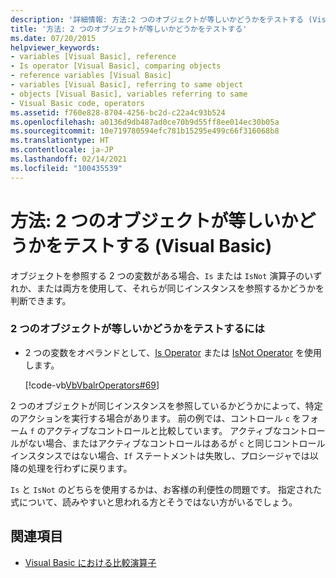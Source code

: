 ```yaml
---
description: '詳細情報: 方法:2 つのオブジェクトが等しいかどうかをテストする (Visual Basic)'
title: '方法: 2 つのオブジェクトが等しいかどうかをテストする'
ms.date: 07/20/2015
helpviewer_keywords:
- variables [Visual Basic], reference
- Is operator [Visual Basic], comparing objects
- reference variables [Visual Basic]
- variables [Visual Basic], referring to same object
- objects [Visual Basic], variables referring to same
- Visual Basic code, operators
ms.assetid: f760e828-8704-4256-bc2d-c22a4c93b524
ms.openlocfilehash: a0136d9db487ad0ce70b9d55ff8ee014ec30b05a
ms.sourcegitcommit: 10e719780594efc781b15295e499c66f316068b8
ms.translationtype: HT
ms.contentlocale: ja-JP
ms.lasthandoff: 02/14/2021
ms.locfileid: "100435539"
---
```

# <a name="how-to-test-whether-two-objects-are-the-same-visual-basic"></a>方法: 2 つのオブジェクトが等しいかどうかをテストする (Visual Basic)

オブジェクトを参照する 2 つの変数がある場合、`Is` または `IsNot` 演算子のいずれか、または両方を使用して、それらが同じインスタンスを参照するかどうかを判断できます。  
  
### <a name="to-test-whether-two-objects-are-the-same"></a>2 つのオブジェクトが等しいかどうかをテストするには  
  
- 2 つの変数をオペランドとして、[Is Operator](../../../language-reference/operators/is-operator.md) または [IsNot Operator](../../../language-reference/operators/isnot-operator.md) を使用します。  
  
     [!code-vb[VbVbalrOperators#69](~/samples/snippets/visualbasic/VS_Snippets_VBCSharp/VbVbalrOperators/VB/Class1.vb#69)]  
  
 2 つのオブジェクトが同じインスタンスを参照しているかどうかによって、特定のアクションを実行する場合があります。 前の例では、コントロール `c` をフォーム `f` のアクティブなコントロールと比較しています。 アクティブなコントロールがない場合、またはアクティブなコントロールはあるが `c` と同じコントロール インスタンスではない場合、`If` ステートメントは失敗し、プロシージャでは以降の処理を行わずに戻ります。  
  
 `Is` と `IsNot` のどちらを使用するかは、お客様の利便性の問題です。 指定された式について、読みやすいと思われる方とそうではない方がいるでしょう。  
  
## <a name="see-also"></a>関連項目

- [Visual Basic における比較演算子](comparison-operators.md)
